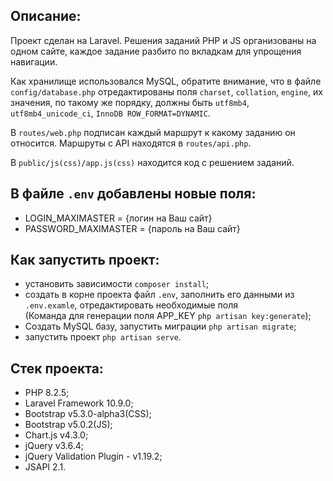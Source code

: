 ## Описание:
Проект сделан на Laravel. Решения заданий PHP и JS организованы на одном сайте, каждое задание разбито по вкладкам для упрощения навигации.

Как хранилище использовался MySQL, обратите внимание, что в файле ```config/database.php``` отредактированы поля ```charset```, ```collation```, ```engine```,
их значения, по такому же порядку, должны быть ```utf8mb4```, ```utf8mb4_unicode_ci```, ```InnoDB ROW_FORMAT=DYNAMIC```.

В ```routes/web.php``` подписан каждый маршрут к какому заданию он относится. Маршруты с API находятся в ```routes/api.php```.

В ```public/js(css)/app.js(css)``` находится код с решением заданий.

## В файле ```.env``` добавлены новые поля:
   - LOGIN_MAXIMASTER = {логин на Ваш сайт}
   - PASSWORD_MAXIMASTER = {пароль на Ваш сайт}


## Как запустить проект:
   - установить зависимости ```composer install```;
   - создать в корне проекта файл ```.env```, заполнить его данными из ```.env.examle```, отредактировать необходимые поля    
   (Команда для генерации поля APP_KEY ```php artisan key:generate```);
   - Создать MySQL базу, запустить миграции ```php artisan migrate```;
   - запустить проект ```php artisan serve```.


## Стек проекта:
 - PHP 8.2.5;
 - Laravel Framework 10.9.0;
 - Bootstrap  v5.3.0-alpha3(CSS);
 - Bootstrap v5.0.2(JS);
 - Chart.js v4.3.0;
 - jQuery v3.6.4;
 - jQuery Validation Plugin - v1.19.2;
 - JSAPI 2.1.
